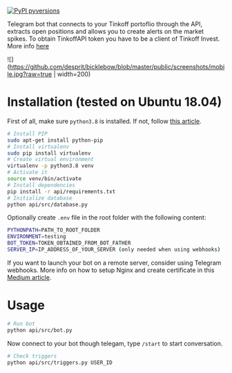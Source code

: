 [![PyPI pyversions](https://img.shields.io/badge/python-3.8-blue.svg)](https://www.python.org/downloads/release/python-380)

Telegram bot that connects to your Tinkoff portoflio through the API, extracts open positions and allows you to create alerts on the market spikes.
To obtain TinkoffAPI token you have to be a client of Tinkoff Invest. More info [here](https://tinkoffcreditsystems.github.io/invest-openapi/)

![](https://github.com/desprit/bicklebow/blob/master/public/screenshots/mobile.jpg?raw=true | width=200)

# Installation (tested on Ubuntu 18.04)

First of all, make sure `python3.8` is installed. If not, follow [this article](https://linuxize.com/post/how-to-install-python-3-8-on-ubuntu-18-04/).

```sh
# Install PIP
sudo apt-get install python-pip
# Install virtualenv
sudo pip install virtualenv
# Create virtual environment
virtualenv -p python3.8 venv
# Activate it
source venv/bin/activate
# Install dependencies
pip install -r api/requirements.txt
# Initialize database
python api/src/database.py
```

Optionally create `.env` file in the root folder with the following content:

```sh
PYTHONPATH=PATH_TO_ROOT_FOLDER
ENVIRONMENT=testing
BOT_TOKEN=TOKEN_OBTAINED_FROM_BOT_FATHER
SERVER_IP=IP_ADDRESS_OF_YOUR_SERVER (only needed when using webhooks)
```

If you want to launch your bot on a remote server, consider using Telegram webhooks. More info on how to setup Nginx and create certificate in this [Medium article](https://medium.com/jj-innovative-results/how-to-create-a-simple-telegram-bot-in-python-using-nginx-and-gcp-926f1b0fb16f).

# Usage

```sh
# Run bot
python api/src/bot.py
```

Now connect to your bot though telegam, type `/start` to start conversation.

```sh
# Check triggers
python api/src/triggers.py USER_ID
```

